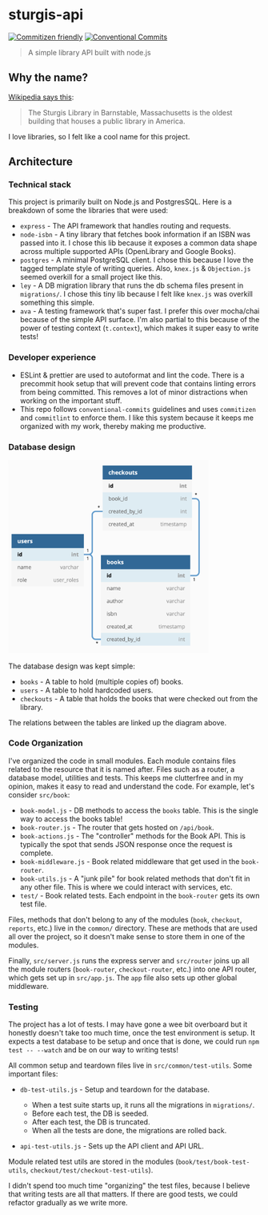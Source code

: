 # sturgis-api

[![Commitizen friendly](https://img.shields.io/badge/commitizen-friendly-brightgreen.svg)](http://commitizen.github.io/cz-cli/) [![Conventional Commits](https://img.shields.io/badge/Conventional%20Commits-1.0.0-yellow.svg)](https://conventionalcommits.org)

> A simple library API built with node.js

## Why the name?

[Wikipedia says this](https://en.wikipedia.org/wiki/Sturgis_Library): 

> The Sturgis Library in Barnstable, Massachusetts is the oldest building that houses a public library in America.

I love libraries, so I felt like a cool name for this project.


## Architecture

### Technical stack

This project is primarily built on Node.js and PostgresSQL. Here is a breakdown of some the libraries that were used:

* `express` - The API framework that handles routing and requests.
* `node-isbn` - A tiny library that fetches book information if an ISBN was passed into it. I chose this lib because it exposes a common data shape across multiple supported APIs (OpenLibrary and Google Books).
* `postgres` - A minimal PostgreSQL client. I chose this because I love the tagged template style of writing queries. Also, `knex.js` & `Objection.js` seemed overkill for a small project like this.
* `ley` - A DB migration library that runs the db schema files present in `migrations/`. I chose this tiny lib because I felt like `knex.js` was overkill something this simple.
* `ava` - A testing framework that's super fast. I prefer this over mocha/chai because of the simple API surface. I'm also partial to this because of the power of testing context (`t.context`), which makes it super easy to write tests! 

### Developer experience

* ESLint & prettier are used to autoformat and lint the code. There is a precommit hook setup that will prevent code that contains linting errors from being committed. This removes a lot of minor distractions when working on the important stuff.
* This repo follows `conventional-commits` guidelines and uses `commitizen` and `commitlint` to enforce them. I like this system because it keeps me organized with my work, thereby making me productive.

### Database design

<div align="https://dbdiagram.io/d/5ea4b94539d18f5553fe35ed">
  <a href="https://npmjs.org/package/polka">
    <img src="db-diagram.png" alt="Database Diagram" width="400" />
  </a>
</div>

The database design was kept simple: 

* `books` - A table to hold (multiple copies of) books.
* `users` - A table to hold hardcoded users.
* `checkouts` - A table that holds the books that were checked out from the library.

The relations between the tables are linked up the diagram above.

### Code Organization

I've organized the code in small modules. Each module contains files related to the resource that it is named after. Files such as a router, a database model, utilities and tests. This keeps me clutterfree and in my opinion, makes it easy to read and understand the code. For example, let's consider `src/book`: 

* `book-model.js` - DB methods to access the `books` table. This is the single way to access the books table!
* `book-router.js` - The router that gets hosted on `/api/book`.
* `book-actions.js` - The "controller" methods for the Book API. This is typically the spot that sends JSON response once the request is complete.
* `book-middleware.js` - Book related middleware that get used in the `book-router`.
* `book-utils.js` - A "junk pile" for book related methods that don't fit in any other file. This is where we could interact with services, etc.
* `test/` - Book related tests. Each endpoint in the `book-router` gets its own test file.

Files, methods that don't belong to any of the modules (`book`, `checkout`, `reports`, etc.) live in the `common/` directory. These are methods that are used all over the project, so it doesn't make sense to store them in one of the modules.

Finally, `src/server.js` runs the express server and `src/router` joins up all the module routers (`book-router`, `checkout-router`, etc.) into one API router, which gets set up in `src/app.js`. The `app` file also sets up other global middleware.

### Testing

The project has a lot of tests. I may have gone a wee bit overboard but it honestly doesn't take too much time, once the test environment is setup. It expects a test database to be setup and once that is done, we could run `npm test -- --watch` and be on our way to writing tests!

All common setup and teardown files live in `src/common/test-utils`. Some important files:

* `db-test-utils.js` - Setup and teardown for the database. 
    - When a test suite starts up, it runs all the migrations in `migrations/`. 
    - Before each test, the DB is seeded. 
    - After each test, the DB is truncated. 
    - When all the tests are done, the migrations are rolled back.

* `api-test-utils.js` - Sets up the API client and API URL. 

Module related test utils are stored in the modules (`book/test/book-test-utils`, `checkout/test/checkout-test-utils`). 

I didn't spend too much time "organizing" the test files, because I believe that writing tests are all that matters. If there are good tests, we could refactor gradually as we write more.